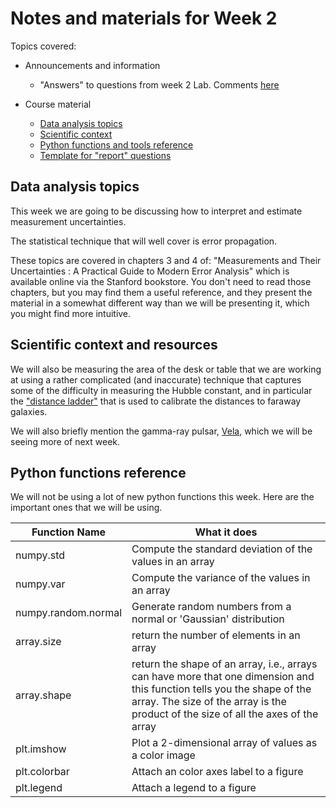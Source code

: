 # Notes and materials for Week 2

Topics covered:

* Announcements and information
  * "Answers" to questions from week 2 Lab.  Comments [here](Week2_after.md)

* Course material
  * [Data analysis topics](#Data%20analysis,%20topics)
  * [Scientific context](#Scientific%20context%20and%20resources)
  * [Python functions and tools reference](#Python%20functions%20reference)
  * [Template for "report" questions](https://docs.google.com/document/d/1s0Zv_kr7vmFp90v8mqcsQXw4wKxGXOViK-VJ_cjVTGk/edit?usp=sharing)

## Data analysis topics

This week we are going to be discussing how to interpret and estimate
measurement uncertainties. 

The statistical technique that will well cover is error propagation.

These topics are covered in chapters 3 and 4 of: "Measurements and Their Uncertainties : A Practical Guide to Modern Error Analysis" which is available online via the Stanford bookstore.  You don't need to read those chapters, but you may find them a useful reference, and they present the material in a somewhat different way than we will be presenting it, which you might find more intuitive.


## Scientific context and resources

We will also be measuring the area of the desk or table that we are
working at using a rather complicated (and inaccurate) technique that
captures some of the difficulty in measuring the Hubble constant, and
in particular the ["distance ladder"](https://en.wikipedia.org/wiki/Cosmic_distance_ladder) that is used to calibrate the
distances to faraway galaxies.

We will also briefly mention the gamma-ray pulsar, [Vela](https://en.wikipedia.org/wiki/Vela_Pulsar), which we will
be seeing more of next week.



## Python functions reference

We will not be using a lot of new python functions this week.  Here
are the important ones that we will be using.

| Function Name            | What it does |
| - | - |
| numpy.std                | Compute the standard deviation of the values in an array |
| numpy.var                | Compute the variance of the values in an array |
| numpy.random.normal      | Generate random numbers from a normal or 'Gaussian' distribution |
| array.size               | return the number of elements in an array |
| array.shape              | return the shape of an array, i.e., arrays can have more that one dimension and this function tells you  the shape of the array.  The size of the array is the product of the size of all the axes of the array |
| plt.imshow               | Plot a 2-dimensional array of values as a color image |
| plt.colorbar             | Attach an color axes label to a figure |
| plt.legend               | Attach a legend to a figure |

<!--  LocalWords:  numpy.var plt.imshow plt.colorbar plt.legend
 -->
<!--  LocalWords:  numpy.std
 -->
